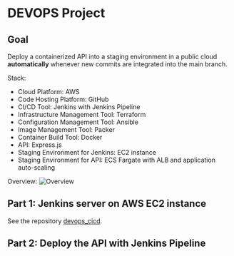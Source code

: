 # DEVOPS Project
## Goal
Deploy a containerized API into a staging environment in a public cloud **automatically** whenever new commits are integrated into the main branch.

Stack:
* Cloud Platform: AWS
* Code Hosting Platform: GitHub
* CI/CD Tool: Jenkins with Jenkins Pipeline
* Infrastructure Management Tool: Terraform
* Configuration Management Tool: Ansible
* Image Management Tool: Packer 
* Container Build Tool: Docker
* API: Express.js
* Staging Environment for Jenkins: EC2 instance
* Staging Environment for API: ECS Fargate with ALB and application auto-scaling

Overview:
![Overview](https://github.com/thecloudprofessional/devops_cicd/blob/main/misc/devops_cicd-Overview.jpg)

## Part 1: Jenkins server on AWS EC2 instance
See the repository [devops_cicd](https://github.com/thecloudprofessional/devops_cicd).

## Part 2: Deploy the API with Jenkins Pipeline
